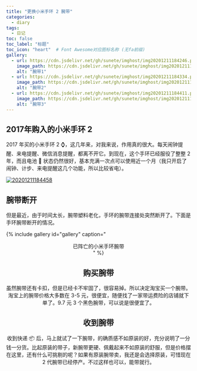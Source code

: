 ```yaml
---
title: "更换小米手环 2 腕带"
categories:
  - diary
tags:
  - 日记
toc: false
toc_label: "标题"
toc_icon: "heart"  # Font Awesome对应图标名称 (无fa前缀)	
gallery:
  - url: https://cdn.jsdelivr.net/gh/sunete/imghost/img20201211184246.png
    image_path: https://cdn.jsdelivr.net/gh/sunete/imghost/img20201211184246.png
    alt: "腕带1"
  - url: https://cdn.jsdelivr.net/gh/sunete/imghost/img20201211184334.png
    image_path: https://cdn.jsdelivr.net/gh/sunete/imghost/img20201211184334.png
    alt: "腕带2"
  - url: https://cdn.jsdelivr.net/gh/sunete/imghost/img20201211184411.png
    image_path: https://cdn.jsdelivr.net/gh/sunete/imghost/img20201211184411.png
    alt: "腕带3"
---
```

## 2017年购入的小米手环 2
2017 年买的小米手环 2 :watch:，这几年来，对我来说，作用真的很大。每天闹钟提醒、来电提醒、微信消息提醒，都离不开它。到现在，这个手环已经服役了整整 2 年，而且电池 :battery: 状态仍然很好，基本充满一次点可以使用近一个月（我只开启了闹钟、计步、来电提醒这几个功能，所以比较省电）。

[![20201211184458](https://cdn.jsdelivr.net/gh/sunete/imghost/img20201211184458.png)](https://cdn.jsdelivr.net/gh/sunete/imghost/img20201211184458.png)

## 腕带断开
但是最近，由于时间太长，腕带塑料老化，手环的腕带连接处突然断开了。下面是手环腕带断开的情况。

{% include gallery id="gallery" caption="<center>已阵亡的小米手环腕带<center/>" %}

## 购买腕带
虽然腕带还有卡扣，但是已经卡不牢固了，很容易掉。所以决定淘宝买一个腕带。
淘宝上的腕带价格大多数在 3-5 元，很便宜，随便找了一家带运费险的店铺就下单了。9.7 元 3 个黑色腕带，可以说是很便宜了。

## 收到腕带
收到快递 :package: 后，马上就试了一下腕带，的确质感不如原装的好，充分说明了一分钱一分货。比起原装的带子，新腕带更硬、佩戴起来不如原装的舒服，但是价格摆在这里，还有什么可挑剔的呢？如果有原装腕带卖，我还是会选择原装，可惜现在 2 代腕带已经停产。不过这样也可以，能带就行。










